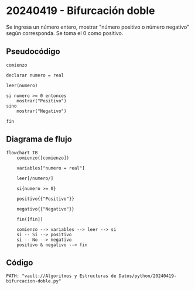 # 20240419 - Bifurcación doble

Se ingresa un número entero, mostrar "número positivo o número negativo" según corresponda. Se toma el 0 como positivo.

## Pseudocódigo

```
comienzo

declarar numero = real

leer(numero)

si numero >= 0 entonces
    mostrar("Positivo")
sino
    mostrar("Negativo")

fin
```

## Diagrama de flujo

```mermaid
flowchart TB
	comienzo([comienzo])

	variables["numero = real"]

	leer[/numero/]

    si{numero >= 0}

	positivo{{"Positivo"}}

    negativo{{"Negativo"}}
	
	fin([fin])

	comienzo --> variables --> leer --> si
	si -- Sí --> positivo
	si -- No --> negativo
	positivo & negativo --> fin
```

## Código

```embed-python
PATH: "vault://Algoritmos y Estructuras de Datos/python/20240419-bifurcacion-doble.py"
```
